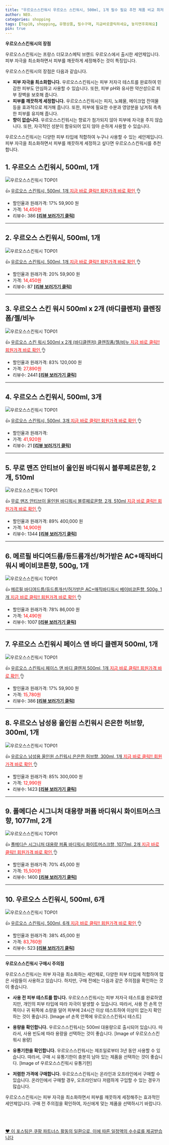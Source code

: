 ```yaml
---
title: "우르오스스킨워시 우르오스 스킨워시, 500ml, 1개 필수 필요 추천 제품 비교 최저 가격 비교 장점 구매 후기 구매평"
author: NEO.
categories: shopping
tags: [Top10, shopping, 유행상품, 필수구매, 지금바로클릭하세요, 놓치면후회해요]
pin: true
---
```

**우르오스스킨워시의 장점**

우르오스스킨워시는 프랑스 더모코스메틱 브랜드 우르오스에서 출시한 세안제입니다. 피부 자극을 최소화하면서 피부를 깨끗하게 세정해주는 것이 특징입니다.

우르오스스킨워시의 장점은 다음과 같습니다.

* **피부 자극을 최소화합니다.** 우르오스스킨워시는 피부 저자극 테스트를 완료하여 민감한 피부도 안심하고 사용할 수 있습니다. 또한, 피부 pH와 유사한 약산성으로 피부 장벽을 보호해 줍니다.
* **피부를 깨끗하게 세정합니다.** 우르오스스킨워시는 피지, 노폐물, 메이크업 잔여물 등을 효과적으로 제거해 줍니다. 또한, 피부에 필요한 수분과 영양분을 남겨줘 촉촉한 피부를 유지해 줍니다.
* **향이 없습니다.** 우르오스스킨워시는 향료가 첨가되지 않아 피부에 자극을 주지 않습니다. 또한, 자극적인 성분이 함유되어 있지 않아 순하게 사용할 수 있습니다.

우르오스스킨워시는 다양한 피부 타입에 적합하여 누구나 사용할 수 있는 세안제입니다. 피부 자극을 최소화하면서 피부를 깨끗하게 세정하고 싶다면 우르오스스킨워시를 추천합니다.

   

## 1. 우르오스 스킨워시, 500ml, 1개

![우르오스스킨워시 TOP01](https://thumbnail8.coupangcdn.com/thumbnails/remote/490x490ex/image/vendor_inventory/c4ae/7fca8a63958c39dddeecd1d2c41a8713836f4103a86312efb5d13da9170f.jpg)


👍 [우르오스 스킨워시, 500ml, 1개 <font color=red> 지금 바로 클릭!! 회원가격 바로 확인 </font> ](https://link.coupang.com/re/AFFSDP?lptag=AF3617701&subid=GithubCoopas&pageKey=7502938540&traceid=V0-153&itemId=19249393791&vendorItemId=87160165190) 👌 


- 할인율과 원래가격: 17%  59,900   원
- 가격: <span style='color:red'>14,450원</span>
- 리뷰수: 386  [**[리뷰 보러가기 클릭]**](https://link.coupang.com/re/AFFSDP?lptag=AF3617701&subid=GithubCoopas&pageKey=7502938540&traceid=V0-153&itemId=19249393791&vendorItemId=87160165190)

---


   

## 2. 우르오스 스킨워시, 500ml, 1개

![우르오스스킨워시 TOP01](https://thumbnail8.coupangcdn.com/thumbnails/remote/490x490ex/image/vendor_inventory/c4ae/7fca8a63958c39dddeecd1d2c41a8713836f4103a86312efb5d13da9170f.jpg)


👍 [우르오스 스킨워시, 500ml, 1개 <font color=red> 지금 바로 클릭!! 회원가격 바로 확인 </font> ](https://link.coupang.com/re/AFFSDP?lptag=AF3617701&subid=GithubCoopas&pageKey=7502938540&traceid=V0-153&itemId=19249393791&vendorItemId=87160165190) 👌 


- 할인율과 원래가격: 20%  59,900   원
- 가격: <span style='color:red'>14,450원</span>
- 리뷰수: 87  [**[리뷰 보러가기 클릭]**](https://link.coupang.com/re/AFFSDP?lptag=AF3617701&subid=GithubCoopas&pageKey=7502938540&traceid=V0-153&itemId=19249393791&vendorItemId=87160165190)

---


   

## 3. 우르오스 스킨 워시 500ml x 2개 (바디클렌저) 클렌징폼/젤/비누

![우르오스스킨워시 TOP01](https://thumbnail8.coupangcdn.com/thumbnails/remote/490x490ex/image/vendor_inventory/c4ae/7fca8a63958c39dddeecd1d2c41a8713836f4103a86312efb5d13da9170f.jpg)


👍 [우르오스 스킨 워시 500ml x 2개 (바디클렌저) 클렌징폼/젤/비누 <font color=red> 지금 바로 클릭!! 회원가격 바로 확인 </font> ](https://link.coupang.com/re/AFFSDP?lptag=AF3617701&subid=GithubCoopas&pageKey=7502938540&traceid=V0-153&itemId=19798015690&vendorItemId=87921977352) 👌 


- 할인율과 원래가격: 83%  120,000   원
- 가격: <span style='color:red'>27,890원</span>
- 리뷰수: 2441  [**[리뷰 보러가기 클릭]**](https://link.coupang.com/re/AFFSDP?lptag=AF3617701&subid=GithubCoopas&pageKey=7502938540&traceid=V0-153&itemId=19798015690&vendorItemId=87921977352)

---


   

## 4. 우르오스 스킨워시, 500ml, 3개

![우르오스스킨워시 TOP01](https://thumbnail8.coupangcdn.com/thumbnails/remote/490x490ex/image/vendor_inventory/74f7/0677d61294758d0d5d9b553a003c288be36c401f63cb39469a0e2c0ff7ed.jpg)


👍 [우르오스 스킨워시, 500ml, 3개 <font color=red> 지금 바로 클릭!! 회원가격 바로 확인 </font> ](https://link.coupang.com/re/AFFSDP?lptag=AF3617701&subid=GithubCoopas&pageKey=7502938540&traceid=V0-153&itemId=15597270469&vendorItemId=70396123512) 👌 


- 할인율과 원래가격: 
- 가격: <span style='color:red'>41,920원</span>
- 리뷰수: 21  [**[리뷰 보러가기 클릭]**](https://link.coupang.com/re/AFFSDP?lptag=AF3617701&subid=GithubCoopas&pageKey=7502938540&traceid=V0-153&itemId=15597270469&vendorItemId=70396123512)

---


   

## 5. 무로 맨즈 안티브이 올인원 바디워시 블루페로몬향, 2개, 510ml

![우르오스스킨워시 TOP01](https://thumbnail8.coupangcdn.com/thumbnails/remote/490x490ex/image/retail/images/5048958897695375-a6ae3ffb-f578-4b6b-8ded-e63908b311bf.jpg)


👍 [무로 맨즈 안티브이 올인원 바디워시 블루페로몬향, 2개, 510ml <font color=red> 지금 바로 클릭!! 회원가격 바로 확인 </font> ](https://link.coupang.com/re/AFFSDP?lptag=AF3617701&subid=GithubCoopas&pageKey=6079543776&traceid=V0-153&itemId=6323261186&vendorItemId=73618700631) 👌 


- 할인율과 원래가격: 89%  400,000   원
- 가격: <span style='color:red'>14,900원</span>
- 리뷰수: 1344  [**[리뷰 보러가기 클릭]**](https://link.coupang.com/re/AFFSDP?lptag=AF3617701&subid=GithubCoopas&pageKey=6079543776&traceid=V0-153&itemId=6323261186&vendorItemId=73618700631)

---


   

## 6. 메르필 바디여드름/등드름개선/허가받은 AC+매직바디워시 베이비코튼향, 500g, 1개

![우르오스스킨워시 TOP01](https://thumbnail10.coupangcdn.com/thumbnails/remote/490x490ex/image/vendor_inventory/069a/dcd86822c38c438fa66961bb4c0954c0a34159c0d32c98b710cb2e02e8f0.jpg)


👍 [메르필 바디여드름/등드름개선/허가받은 AC+매직바디워시 베이비코튼향, 500g, 1개 <font color=red> 지금 바로 클릭!! 회원가격 바로 확인 </font> ](https://link.coupang.com/re/AFFSDP?lptag=AF3617701&subid=GithubCoopas&pageKey=7164477885&traceid=V0-153&itemId=18036853080&vendorItemId=85466278469) 👌 


- 할인율과 원래가격: 78%  86,000   원
- 가격: <span style='color:red'>14,490원</span>
- 리뷰수: 1007  [**[리뷰 보러가기 클릭]**](https://link.coupang.com/re/AFFSDP?lptag=AF3617701&subid=GithubCoopas&pageKey=7164477885&traceid=V0-153&itemId=18036853080&vendorItemId=85466278469)

---


   

## 7. 우르오스 스킨워시 페이스 앤 바디 클렌져 500ml, 1개

![우르오스스킨워시 TOP01](https://thumbnail8.coupangcdn.com/thumbnails/remote/490x490ex/image/vendor_inventory/c4ae/7fca8a63958c39dddeecd1d2c41a8713836f4103a86312efb5d13da9170f.jpg)


👍 [우르오스 스킨워시 페이스 앤 바디 클렌져 500ml, 1개 <font color=red> 지금 바로 클릭!! 회원가격 바로 확인 </font> ](https://link.coupang.com/re/AFFSDP?lptag=AF3617701&subid=GithubCoopas&pageKey=6714230583&traceid=V0-153&itemId=14911938277&vendorItemId=73221959464) 👌 


- 할인율과 원래가격: 17%  59,900   원
- 가격: <span style='color:red'>15,780원</span>
- 리뷰수: 386  [**[리뷰 보러가기 클릭]**](https://link.coupang.com/re/AFFSDP?lptag=AF3617701&subid=GithubCoopas&pageKey=6714230583&traceid=V0-153&itemId=14911938277&vendorItemId=73221959464)

---


   

## 8. 우르오스 남성용 올인원 스킨워시 은은한 허브향, 300ml, 1개

![우르오스스킨워시 TOP01](https://thumbnail8.coupangcdn.com/thumbnails/remote/490x490ex/image/vendor_inventory/c877/0c45b54871ac2aa05a969a25b507edb3f0f78e7ee8e5fd0e1a27f8610672.jpg)


👍 [우르오스 남성용 올인원 스킨워시 은은한 허브향, 300ml, 1개 <font color=red> 지금 바로 클릭!! 회원가격 바로 확인 </font> ](https://link.coupang.com/re/AFFSDP?lptag=AF3617701&subid=GithubCoopas&pageKey=7502938540&traceid=V0-153&itemId=19078987073&vendorItemId=87927887819) 👌 


- 할인율과 원래가격: 85%  300,000   원
- 가격: <span style='color:red'>12,990원</span>
- 리뷰수: 1423  [**[리뷰 보러가기 클릭]**](https://link.coupang.com/re/AFFSDP?lptag=AF3617701&subid=GithubCoopas&pageKey=7502938540&traceid=V0-153&itemId=19078987073&vendorItemId=87927887819)

---


   

## 9. 폴메디슨 시그니처 대용량 퍼퓸 바디워시 화이트머스크향, 1077ml, 2개

![우르오스스킨워시 TOP01](https://thumbnail9.coupangcdn.com/thumbnails/remote/490x490ex/image/retail/images/968863524082504-bff629c2-6493-442d-bbb2-94c971aa058b.jpg)


👍 [폴메디슨 시그니처 대용량 퍼퓸 바디워시 화이트머스크향, 1077ml, 2개 <font color=red> 지금 바로 클릭!! 회원가격 바로 확인 </font> ](https://link.coupang.com/re/AFFSDP?lptag=AF3617701&subid=GithubCoopas&pageKey=1319773082&traceid=V0-153&itemId=18626932440&vendorItemId=70336612479) 👌 


- 할인율과 원래가격: 70%  45,000   원
- 가격: <span style='color:red'>15,500원</span>
- 리뷰수: 1400  [**[리뷰 보러가기 클릭]**](https://link.coupang.com/re/AFFSDP?lptag=AF3617701&subid=GithubCoopas&pageKey=1319773082&traceid=V0-153&itemId=18626932440&vendorItemId=70336612479)

---


   

## 10. 우르오스 스킨워시, 500ml, 6개

![우르오스스킨워시 TOP01](https://thumbnail10.coupangcdn.com/thumbnails/remote/490x490ex/image/vendor_inventory/d309/fb0b70e8aee95cecb894463bc50713d8dbc1e5c980a86065be4e8be0fc6b.jpg)


👍 [우르오스 스킨워시, 500ml, 6개 <font color=red> 지금 바로 클릭!! 회원가격 바로 확인 </font> ](https://link.coupang.com/re/AFFSDP?lptag=AF3617701&subid=GithubCoopas&pageKey=7502938540&traceid=V0-153&itemId=15597270465&vendorItemId=75797228019) 👌 


- 할인율과 원래가격: 38%  45,000   원
- 가격: <span style='color:red'>83,760원</span>
- 리뷰수: 523  [**[리뷰 보러가기 클릭]**](https://link.coupang.com/re/AFFSDP?lptag=AF3617701&subid=GithubCoopas&pageKey=7502938540&traceid=V0-153&itemId=15597270465&vendorItemId=75797228019)

---
**우르오스스킨워시 구매시 주의점**

우르오스스킨워시는 피부 자극을 최소화하는 세안제로, 다양한 피부 타입에 적합하여 많은 사람들이 사용하고 있습니다. 하지만, 구매 전에는 다음과 같은 주의점을 확인하는 것이 좋습니다.

* **사용 전 피부 테스트를 합니다.** 우르오스스킨워시는 피부 저자극 테스트를 완료하였지만, 개인의 피부 타입에 따라 자극이 발생할 수 있습니다. 따라서, 사용 전 손목 안쪽이나 귀 뒤쪽에 소량을 덜어 피부에 24시간 이상 테스트하여 이상이 없는지 확인하는 것이 좋습니다.
[Image of 손목 안쪽에 우르오스스킨워시 테스트]

* **용량을 확인합니다.** 우르오스스킨워시는 500ml 대용량으로 출시되어 있습니다. 따라서, 사용 빈도에 따라 용량을 선택하는 것이 좋습니다.
[Image of 우르오스스킨워시 용량]

* **유통기한을 확인합니다.** 우르오스스킨워시는 제조일로부터 3년 동안 사용할 수 있습니다. 따라서, 구매 시 유통기한이 충분히 남아 있는 제품을 선택하는 것이 좋습니다.
[Image of 우르오스스킨워시 유통기한]

* **저렴한 가격에 구매합니다.** 우르오스스킨워시는 온라인과 오프라인에서 구매할 수 있습니다. 온라인에서 구매할 경우, 오프라인보다 저렴하게 구입할 수 있는 경우가 많습니다.

우르오스스킨워시는 피부 자극을 최소화하면서 피부를 깨끗하게 세정해주는 효과적인 세안제입니다. 구매 전 주의점을 확인하여, 자신에게 맞는 제품을 선택하시기 바랍니다.<br><br><br><br><br> [ ❤  이 포스팅은 쿠팡 파트너스 활동의 일환으로, 이에 따른 일정액의 수수료를 제공받습니다](https://link.coupang.com/a/bcEFyh)